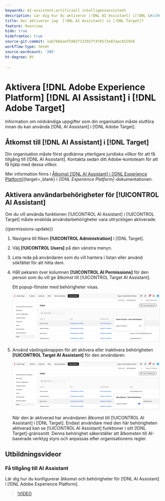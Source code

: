 ```yaml
---
keywords: AI-assistent;artificiell intelligensassistent
description: Lär dig hur du aktiverar [!DNL AI Assistant] i[!DNL &#x200B; Adobe Target].
title: Hur aktiverar jag  [!DNL AI Assistant] in [!DNL Target]?
feature: Overview
hide: true
hidefromtoc: true
source-git-commit: 1ab7bb6aef5982f13191ff4f0573e87aac815938
workflow-type: tm+mt
source-wordcount: '205'
ht-degree: 0%

---
```


# Aktivera [!DNL Adobe Experience Platform] [!DNL AI Assistant] i [!DNL Adobe Target]

Information om nödvändiga uppgifter som din organisation måste slutföra innan du kan använda [!DNL AI Assistant] i [!DNL Adobe Target].

## Åtkomst till [!DNL AI Assistant] i [!DNL Target]

Din organisation måste först godkänna ytterligare juridiska villkor för att få tillgång till [!DNL AI Assistant]. Kontakta sedan ditt Adobe-kontoteam för att få hjälp med dessa villkor.

Mer information finns i [Åtkomst [!DNL AI Assistant] i [!DNL Experience Platform]](https://experienceleague.adobe.com/sv/docs/experience-platform/ai-assistant/access){target=_blank} i *[!DNL Experience Platform]*-dokumentationen.

## Aktivera användarbehörigheter för [!UICONTROL AI Assistant]

Om du vill använda funktionen [!UICONTROL AI Assistant] i [!UICONTROL Target] måste enskilda användarbehörigheter vara uttryckligen aktiverade.

{{permissions-update}}

1. Navigera till fliken **[!UICONTROL Administration]** i [!DNL Target].
1. Välj **[!UICONTROL Users]** på den vänstra menyn.
1. Leta reda på användaren som du vill hantera i listan eller använd sökfältet för att hitta dem.
1. Håll pekaren över kolumnen **[!UICONTROL AI Permissions]** för den person som du vill ge åtkomst till [!UICONTROL Target AI Assistant].

   Ett popup-fönster med behörigheter visas.

   ![AI-assistentinställningar](/help/main/c-intro/assets/ai-pop-up2.png)

1. Använd växlingsknappen för att aktivera eller inaktivera behörigheten **[!UICONTROL Target AI Assistant]** för den användaren.

   ![Popup för AI-assistentbehörigheter](/help/main/c-intro/assets/ai-pop-up.png)

   När den är aktiverad har användaren åtkomst till [!UICONTROL AI Assistant] i [!DNL Target]. Endast användare med den här behörigheten aktiverad kan se [!UICONTROL AI Assistant] funktioner i sitt [!DNL Target]-gränssnitt. Denna behörighet säkerställer att åtkomsten till AI-baserade verktyg styrs och anpassas efter organisationens regler.

## Utbildningsvideor

### Få tillgång till AI Assistant

Lär dig hur du konfigurerar åtkomst och behörigheter för [!DNL AI Assistant] i [!DNL Adobe Experience Platform].

>[!VIDEO](https://video.tv.adobe.com/v/3436470/?learn=on&#x26;enablevpops)
